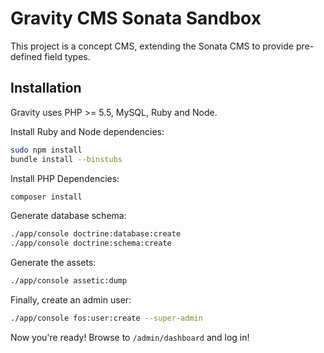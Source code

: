 Gravity CMS Sonata Sandbox
==========================

This project is a concept CMS, extending the Sonata CMS to provide pre-defined field types.

Installation
------------
Gravity uses PHP >= 5.5, MySQL, Ruby and Node.

Install Ruby and Node dependencies:
```bash
sudo npm install
bundle install --binstubs
```

Install PHP Dependencies:
```bash
composer install
```

Generate database schema:
```bash
./app/console doctrine:database:create
./app/console doctrine:schema:create
```

Generate the assets:
```bash
./app/console assetic:dump
```

Finally, create an admin user:
```bash
./app/console fos:user:create --super-admin
```

Now you're ready! Browse to `/admin/dashboard` and log in!
